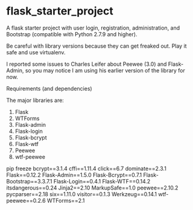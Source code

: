 # flask_starter_project
A flask starter project with user login, registration, administration, and Bootstrap (compatible with Python 2.7.9 and higher).

Be careful with library versions because they can get freaked out.  Play it safe and use virtualenv.

I reported some issues to Charles Leifer about Peewee (3.0) and Flask-Admin, so you may notice I am using his
earlier version of the library for now.

Requirements (and dependencies)

The major libraries are:
1. Flask
2. WTForms
3. Flask-admin
4. Flask-login
5. Flask-bcrypt
6. Flask-wtf
7. Peewee
8. wtf-peewee

pip freeze
bcrypt==3.1.4
cffi==1.11.4
click==6.7
dominate==2.3.1
Flask==0.12.2
Flask-Admin==1.5.0
Flask-Bcrypt==0.7.1
Flask-Bootstrap==3.3.7.1
Flask-Login==0.4.1
Flask-WTF==0.14.2
itsdangerous==0.24
Jinja2==2.10
MarkupSafe==1.0
peewee==2.10.2
pycparser==2.18
six==1.11.0
visitor==0.1.3
Werkzeug==0.14.1
wtf-peewee==0.2.6
WTForms==2.1
